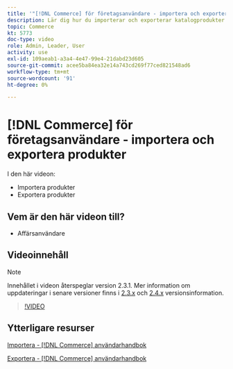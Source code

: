 ```yaml
---
title: '"[!DNL Commerce] för företagsanvändare - importera och exportera produkter"'
description: Lär dig hur du importerar och exporterar katalogprodukter.
topic: Commerce
kt: 5773
doc-type: video
role: Admin, Leader, User
activity: use
exl-id: 109aeab1-a3a4-4e47-99e4-21dabd23d605
source-git-commit: acee5ba84ea32e14a743cd269f77ced821548ad6
workflow-type: tm+mt
source-wordcount: '91'
ht-degree: 0%

---
```


# [!DNL Commerce] för företagsanvändare - importera och exportera produkter

I den här videon:

- Importera produkter
- Exportera produkter

## Vem är den här videon till?

- Affärsanvändare

## Videoinnehåll

>[!NOTE]
>
>Innehållet i videon återspeglar version 2.3.1. Mer information om uppdateringar i senare versioner finns i [ 2.3.x](https://devdocs.magento.com/guides/v2.3/release-notes/bk-release-notes.html) och [2.4.x](https://devdocs.magento.com/guides/v2.4/release-notes/bk-release-notes.html) versionsinformation.

>[!VIDEO](https://video.tv.adobe.com/v/35958?quality=12&learn=on)

## Ytterligare resurser

[Importera - [!DNL Commerce] användarhandbok](https://docs.magento.com/user-guide/system/data-import.html)

[Exportera - [!DNL Commerce] användarhandbok](https://docs.magento.com/user-guide/system/data-export.html)
